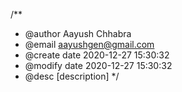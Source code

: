/**
 * @author Aayush Chhabra
 * @email aayushgen@gmail.com
 * @create date 2020-12-27 15:30:32
 * @modify date 2020-12-27 15:30:32
 * @desc [description]
 */
